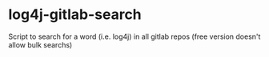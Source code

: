 # log4j-gitlab-search
Script to search for a word (i.e. log4j) in all gitlab repos (free version doesn't allow bulk searchs)
